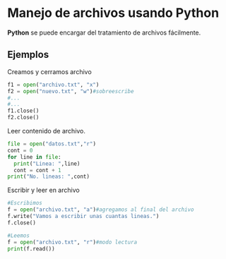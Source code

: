 # Manejo de archivos usando Python


**Python** se puede encargar del tratamiento de archivos fácilmente.


## Ejemplos

Creamos y cerramos archivo

```python
f1 = open("archivo.txt", "x")
f2 = open("nuevo.txt", "w")#sobreescribe
#...
#...
f1.close()
f2.close()


```


Leer contenido de archivo.

```python
file = open("datos.txt","r")
cont = 0
for line in file:
  print("Linea: ",line)
  cont = cont + 1
print("No. lineas: ",cont)
```

Escribir y leer en archivo

```python
#Escribimos
f = open("archivo.txt", "a")#agregamos al final del archivo
f.write("Vamos a escribir unas cuantas lineas.")
f.close()

#Leemos
f = open("archivo.txt", "r")#modo lectura
print(f.read())
```
